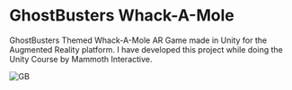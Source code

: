 
# GhostBusters Whack-A-Mole
GhostBusters Themed Whack-A-Mole AR Game made in Unity for the Augmented Reality platform. 
I have developed this project while doing the Unity Course by Mammoth Interactive. 

![GB](https://user-images.githubusercontent.com/20220544/125897776-3ab64270-58aa-4dfc-96f9-5592e4182ce1.jpeg)
